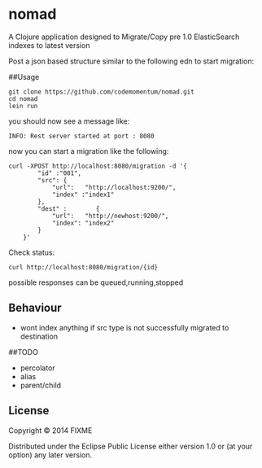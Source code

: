 # nomad

A Clojure application designed to Migrate/Copy pre 1.0 ElasticSearch indexes to latest version

Post a json based structure similar to the following edn to start migration:

##Usage

    git clone https://github.com/codemomentum/nomad.git
    cd nomad
    lein run

you should now see a message like:

    INFO: Rest server started at port : 8080

now you can start a migration like the following:

    curl -XPOST http://localhost:8080/migration -d '{
            "id" :"001",
            "src": {
                "url":   "http://localhost:9200/",
                "index" :"index1"
            },
            "dest" :        {
                "url":   "http://newhost:9200/",
                "index": "index2"
            }
        }'


Check status:

    curl http://localhost:8080/migration/{id}

possible responses can be queued,running,stopped

## Behaviour

- wont index anything if src type is not successfully migrated to destination


##TODO
- percolator
- alias
- parent/child

## License

Copyright © 2014 FIXME

Distributed under the Eclipse Public License either version 1.0 or (at
your option) any later version.

